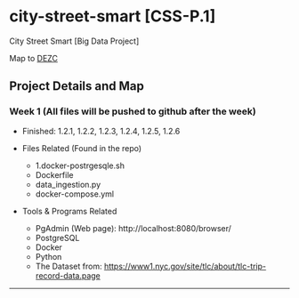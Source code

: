 # city-street-smart [CSS-P.1]
City Street Smart [Big Data Project]

Map to [DEZC](https://github.com/DataTalksClub/data-engineering-zoomcamp/tree/main/week_1_basics_n_setup)

## Project Details and Map

### Week 1 (All files will be pushed to github after the week)
- Finished:
1.2.1, 1.2.2, 1.2.3, 1.2.4, 1.2.5, 1.2.6

- Files Related (Found in the repo)
  - 1.docker-postrgesqle.sh
  - Dockerfile
  - data_ingestion.py
  - docker-compose.yml 

- Tools & Programs Related
  - PgAdmin (Web page): http://localhost:8080/browser/
  - PostgreSQL
  - Docker
  - Python
  - The Dataset from: https://www1.nyc.gov/site/tlc/about/tlc-trip-record-data.page
 
- - -
